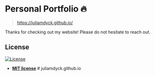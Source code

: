 # Personal Portfolio 🔥
> https://juliamdyck.github.io/

Thanks for checking out my website! Please do not hesitate to reach out. 

## License
[![License](http://img.shields.io/:license-mit-blue.svg?style=flat-square)](http://badges.mit-license.org)

- **[MIT license](http://opensource.org/licenses/mit-license.php)**
#   j u l i a m d y c k . g i t h u b . i o 
 
 